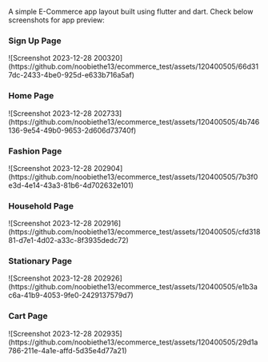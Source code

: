 A simple E-Commerce app layout built using flutter and dart.
Check below screenshots for app preview:
<h3>Sign Up Page</h3>
![Screenshot 2023-12-28 200320](https://github.com/noobiethe13/ecommerce_test/assets/120400505/66d317dc-2433-4be0-925d-e633b716a5af)
<h3>Home Page</h3>
![Screenshot 2023-12-28 202733](https://github.com/noobiethe13/ecommerce_test/assets/120400505/4b746136-9e54-49b0-9653-2d606d73740f)
<h3>Fashion Page</h3>
![Screenshot 2023-12-28 202904](https://github.com/noobiethe13/ecommerce_test/assets/120400505/7b3f0e3d-4e14-43a3-81b6-4d702632e101)
<h3>Household Page</h3>
![Screenshot 2023-12-28 202916](https://github.com/noobiethe13/ecommerce_test/assets/120400505/cfd31881-d7e1-4d02-a33c-8f3935dedc72)
<h3>Stationary Page</h3>
![Screenshot 2023-12-28 202926](https://github.com/noobiethe13/ecommerce_test/assets/120400505/e1b3ac6a-41b9-4053-9fe0-2429137579d7)
<h3>Cart Page</h3>
![Screenshot 2023-12-28 202935](https://github.com/noobiethe13/ecommerce_test/assets/120400505/29d1a786-211e-4a1e-affd-5d35e4d77a21)
